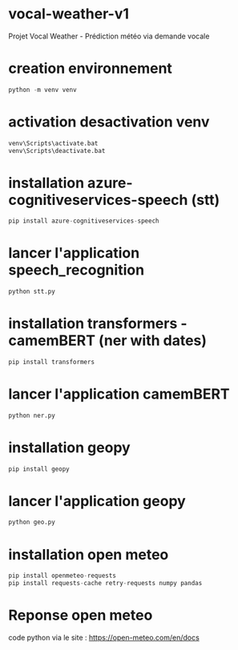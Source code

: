 # vocal-weather-v1
Projet Vocal Weather - Prédiction météo via demande vocale

# creation environnement
```python
python -m venv venv
```

# activation desactivation venv
```bash
venv\Scripts\activate.bat 
venv\Scripts\deactivate.bat
```

# installation azure-cognitiveservices-speech (stt)
```python
pip install azure-cognitiveservices-speech
```

# lancer l'application speech_recognition
```python
python stt.py
```

# installation transformers - camemBERT (ner with dates)
```python
pip install transformers
```

# lancer l'application camemBERT
```python
python ner.py
```

# installation geopy
```python
pip install geopy
```

# lancer l'application geopy
```python
python geo.py
```

# installation open meteo
```python
pip install openmeteo-requests
pip install requests-cache retry-requests numpy pandas
```

# Reponse open meteo
code python via le site : https://open-meteo.com/en/docs

